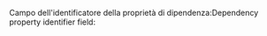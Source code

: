 <span data-ttu-id="209c9-101">Campo dell'identificatore della proprietà di dipendenza:</span><span class="sxs-lookup"><span data-stu-id="209c9-101">Dependency property identifier field:</span></span>